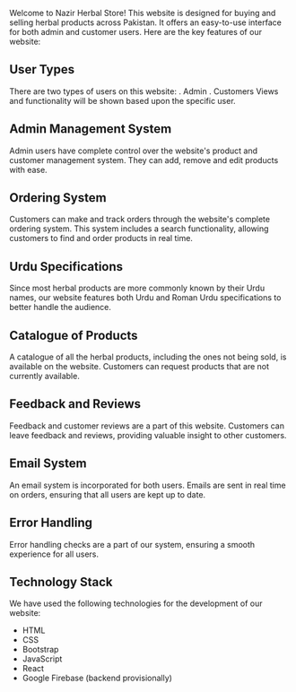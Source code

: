 Welcome to Nazir Herbal Store! This website is designed for buying and selling herbal products across Pakistan. It offers an easy-to-use interface for both admin and customer users. Here are the key features of our website:

## User Types

There are two types of users on this website:
. Admin
. Customers
Views and functionality will be shown based upon the specific user.

## Admin Management System

Admin users have complete control over the website's product and customer management system. They can add, remove and edit products with ease.

## Ordering System

Customers can make and track orders through the website's complete ordering system. This system includes a search functionality, allowing customers to find and order products in real time.

## Urdu Specifications

Since most herbal products are more commonly known by their Urdu names, our website features both Urdu and Roman Urdu specifications to better handle the audience.

## Catalogue of Products

A catalogue of all the herbal products, including the ones not being sold, is available on the website. Customers can request products that are not currently available.

## Feedback and Reviews

Feedback and customer reviews are a part of this website. Customers can leave feedback and reviews, providing valuable insight to other customers.

## Email System

An email system is incorporated for both users. Emails are sent in real time on orders, ensuring that all users are kept up to date.

## Error Handling

Error handling checks are a part of our system, ensuring a smooth experience for all users.

## Technology Stack

We have used the following technologies for the development of our website:
- HTML
- CSS
- Bootstrap
- JavaScript
- React
- Google Firebase (backend provisionally)
